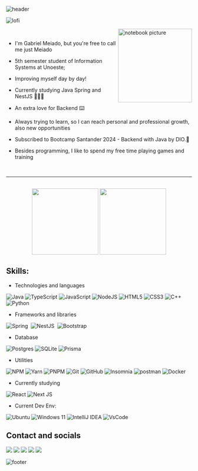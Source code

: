

![header](https://capsule-render.vercel.app/api?type=waving&height=150&color=gradient&theme=radical&text=Welcome%20everyone!&section=header&fontSize=25)

![lofi]([https://images.squarespace-cdn.com/content/v1/5e4c17267c099a4d625b6fcf/03e2173e-fdaf-40d0-b674-aba71d87b005/future-gaming+%281%29.gif](https://i.redd.it/ddnm7kmznqd71.gif))
<div>

 <img align="right" width=200x alt="notebook picture" src="https://user-images.githubusercontent.com/62142146/208130941-c4543e17-d067-48ea-bec2-f0bd8765470e.png"><br>
 
- I'm Gabriel Meiado, but you're free to call me just Meiado<br>
 - 5th semester student of Information Systems at Unoeste; <br>
-  Improving myself day by day! <br>
- Currently studying Java Spring and NestJS 🧑🏼‍🎓<br>

- An extra love for Backend ⌨️<br>
 
- Always trying to learn, so I can reach personal and professional growth, also new opportunities<br>
- Subscribed to Bootcamp Santander 2024 - Backend with Java by DIO.🚀
- Besides programming, I like to spend my free time playing games and training <br>
 <br>
</div>

---
<br>
<div align="center">
    <img height="180em" src="https://github-readme-stats.vercel.app/api/top-langs/?username=Meiado&layout=compact&langs_count=7&theme=dracula" />
    <img height="180em" src="https://github-readme-stats.vercel.app/api?username=Meiado&show_icons=true&theme=dracula&include_all_commits=true&count_private=true" />
</div>


<div>



## Skills:

- Technologies and languages

![Java](https://img.shields.io/badge/java-%23ED8B00.svg?style=for-the-badge&logo=openjdk&logoColor=white)
![TypeScript](https://img.shields.io/badge/typescript-%23007ACC.svg?style=for-the-badge&logo=typescript&logoColor=white)
![JavaScript](https://img.shields.io/badge/JavaScript-323330?style=for-the-badge&logo=javascript&logoColor=F7DF1E)
![NodeJS](https://img.shields.io/badge/Node.js-339933?style=for-the-badge&logo=nodedotjs&logoColor=white)
![HTML5](https://img.shields.io/badge/html5-%23E34F26.svg?style=for-the-badge&logo=html5&logoColor=white)
![CSS3](https://img.shields.io/badge/css3-%231572B6.svg?style=for-the-badge&logo=css3&logoColor=white)
![C++](https://img.shields.io/badge/c/c++-%2300599C.svg?style=for-the-badge&logo=c%2B%2B&logoColor=white)
![Python](https://img.shields.io/badge/Python-000?style=for-the-badge&logo=python)

- Frameworks and libraries

![Spring](https://img.shields.io/badge/spring-%236DB33F.svg?style=for-the-badge&logo=spring&logoColor=white)&nbsp;
![NestJS](https://img.shields.io/badge/nestjs-%23E0234E.svg?style=for-the-badge&logo=nestjs&logoColor=white)&nbsp;
![Bootstrap](https://img.shields.io/badge/bootstrap-%23563D7C.svg?style=for-the-badge&logo=bootstrap&logoColor=white)

- Database

![Postgres](https://img.shields.io/badge/postgres-%23316192.svg?style=for-the-badge&logo=postgresql&logoColor=white)
![SQLite](https://img.shields.io/badge/sqlite-%2307405e.svg?style=for-the-badge&logo=sqlite&logoColor=white)
![Prisma](https://img.shields.io/badge/Prisma%20ORM-3982CE?style=for-the-badge&logo=Prisma&logoColor=white)

- Utilities


![NPM](https://img.shields.io/badge/NPM-%23000000.svg?style=for-the-badge&logo=npm&logoColor=white)
![Yarn](https://img.shields.io/badge/yarn-%232C8EBB.svg?style=for-the-badge&logo=yarn&logoColor=white)
![PNPM](https://img.shields.io/badge/pnpm-%234a4a4a.svg?style=for-the-badge&logo=pnpm&logoColor=f69220)
![Git](https://img.shields.io/badge/GIT-E44C30?style=for-the-badge&logo=git&logoColor=white)
![GitHub](https://img.shields.io/badge/-GitHub-181717?style=for-the-badge&logo=github)
![Insomnia](https://img.shields.io/badge/Insomnia-black?style=for-the-badge&logo=insomnia&logoColor=5849BE)
![postman](https://img.shields.io/badge/Postman-FF6C37?style=for-the-badge&logo=Postman&logoColor=white)
![Docker](https://img.shields.io/badge/Docker-2CA5E0?style=for-the-badge&logo=docker&logoColor=white)

- Currently studying

![React](https://img.shields.io/badge/React-20232A?style=for-the-badge&logo=react&logoColor=61DAFB)
![Next JS](https://img.shields.io/badge/NextJS-black?style=for-the-badge&logo=next.js&logoColor=white)

- Current Dev Env:

![Ubuntu](https://img.shields.io/badge/Ubuntu-E95420?style=for-the-badge&logo=ubuntu&logoColor=white)
![Windows 11](https://img.shields.io/badge/Windows%2011-%230079d5.svg?style=for-the-badge&logo=Windows%2011&logoColor=white)
![IntelliJ IDEA](https://img.shields.io/badge/IntelliJIDEA-000000.svg?style=for-the-badge&logo=intellij-idea&logoColor=white)
![VsCode](https://img.shields.io/badge/VSCode-0078D4?style=for-the-badge&logo=visual%20studio%20code&logoColor=white)


## Contact and socials

<a href="https://www.dio.me/users/gabrielmeiado"><img src="https://img.shields.io/badge/DIO%20Profile-30A3DC?style=for-the-badge" target="_blank"></a>
<a href = "mailto:gabrielmeiado@hotmail.com"><img src="https://img.shields.io/badge/email-0078D4?style=for-the-badge&logo=microsoft-outlook&logoColor=white" target="_blank"></a>
<a href="https://www.linkedin.com/in/gabriel-meiado-78a82320a/" target="_blank"><img src="https://img.shields.io/badge/-LinkedIn-%230077B5?style=for-the-badge&logo=linkedin&logoColor=white" target="_blank"></a>
<a href="https://instagram.com/meiado_" target="_blank"><img src="https://img.shields.io/badge/-Instagram-%23E4405F?style=for-the-badge&logo=instagram&logoColor=white" target="_blank"></a>
<a href="https://github.com/Meiado"><img src="https://img.shields.io/badge/GitHub-000?style=for-the-badge&logo=github&logoColor=white"></a>



![footer](https://capsule-render.vercel.app/api?type=waving&height=150&color=gradient&theme=radical&text="I%20must%20not%20fear.%20Fear%20is%20the%20mind-killer"&section=footer&fontSize=22)
</div>
   
</div>



